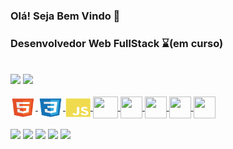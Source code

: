 ### Olá! Seja Bem Vindo  👋
### Desenvolvedor Web FullStack ⌛(em curso)


<br>

<div align="left">
  <img height="150em" src="https://github-readme-stats.vercel.app/api?username=Robertdnasc&show_icons=true&theme=dark&include_all_commits=true&count_private=true"/>
  <a href="https://github.com/Robertdnasc/github-readme-stats"><img align="auto" height="150em" src="https://github-readme-stats.vercel.app/api/top-langs/?username=Robertdnasc&layout=compact&theme=dark&hide_border=false" /></a> 
  <a href="https://github.com/Robertdnasc">
  
</div> 
    
<div style="display: inline_block">   
  <br>
  <img align="center" alt="Robert-HTML" height="30" width="40" src="https://raw.githubusercontent.com/devicons/devicon/master/icons/html5/html5-original.svg">
  <img align="center" alt="Robert-CSS" height="30" width="40" src="https://raw.githubusercontent.com/devicons/devicon/master/icons/css3/css3-original.svg">
  <img align="center" alt="Robert-Js" height="30" width="40" src="https://raw.githubusercontent.com/devicons/devicon/master/icons/javascript/javascript-plain.svg">
  <img align="center" height="35" width="40" src="https://img.icons8.com/color/48/000000/python--v1.png"/>
  <img align="center" height="35" width="35" src="https://cdn-icons-png.flaticon.com/512/5968/5968672.png">
  <img align="center" height="35" width="35" src="https://img.icons8.com/color/50/000000/firebase.png"/>
  <img align="center" height="35" width="35" src="https://img.icons8.com/external-tal-revivo-shadow-tal-revivo/24/000000/external-nodejs-is-an-open-source-cross-platform-javascript-run-time-environment-logo-shadow-tal-revivo.png"/>
  <img align="center" height="35" width="35" src="https://cdn.icon-icons.com/icons2/2415/PNG/512/mongodb_original_wordmark_logo_icon_146425.png">
<div>  
<br>  
<a href="https://www.instagram.com/robert_rodrigueess/" target="_blank"><img src="https://img.shields.io/badge/-Instagram-%23E4405F?style=for-the-badge&logo=instagram&logoColor=white" target="_blank"></a>
<a href="https://discord.gg/wagxzStdcR" target="_blank"><img src="https://img.shields.io/badge/Discord-7289DA?style=for-the-badge&logo=discord&logoColor=white" target="_blank"></a> 
<a href = "mailto:Robertdnascimento.com"><img src="https://img.shields.io/badge/-Gmail-%23333?style=for-the-badge&logo=gmail&logoColor=white" target="_blank"></a>  
<a href="https://www.linkedin.com" target="_blank"><img src="https://img.shields.io/badge/-LinkedIn-%230077B5?style=for-the-badge&logo=linkedin&logoColor=white" target="_blank"></a>
<a href="https://web.whatsapp.com/" target="_blank"><img src="https://img.shields.io/badge/WhatsApp-25D366?style=for-the-badge&logo=whatsapp&logoColor=white" target="_blank"></a>
  

</div>   
